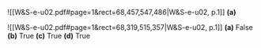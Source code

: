 

![[W&S-e-u02.pdf#page=1&rect=68,457,547,486|W&S-e-u02, p.1]]
**(a)** 



 ![[W&S-e-u02.pdf#page=1&rect=68,319,515,357|W&S-e-u02, p.1]]
**(a)** False
**(b)** True
**(c)** True
**(d)** True
